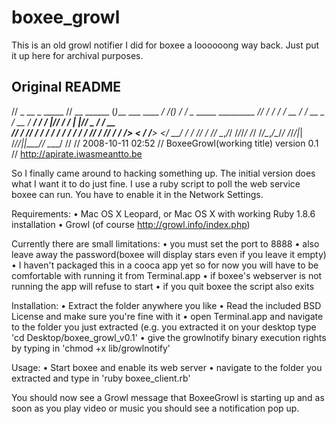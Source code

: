 # boxee_growl
This is an old growl notifier I did for boxee a loooooong way back. Just put it up here for archival purposes.

## Original README
//                _                 __       _     _____
//   __  ______  (_)___ ___  ____ _/ /______(_)  _/__  /  _  _____  _________
//  / / / / __ \/ / __ \__ \/ __ \/ __/ ___/ / |/_/ / /  | |/_/ _ \/ ___/ __ \
// / /_/ / / / / / / / / / / /_/ / /_/ /  / />  <  / /___>  </  __/ /  / /_/ /
// \__,_/_/ /_/_/_/ /_/ /_/\__,_/\__/_/  /_/_/|_| /____/_/|_|\___/_/   \____/
//
// 2008-10-11 02:52
// BoxeeGrowl(working title) version 0.1
// http://apirate.iwasmeantto.be

So I finally came around to hacking something up. The initial version does what I want it to do just fine. I use a ruby script to poll the web service boxee can run. You have to enable it in the Network Settings.

Requirements:
• Mac OS X Leopard, or Mac OS X with working Ruby 1.8.6 installation
• Growl (of course http://growl.info/index.php)

Currently there are small limitations:
• you must set the port to 8888
• also leave away the password(boxee will display stars even if you leave it empty)
• I haven't packaged this in a cooca app yet so for now you will have to be comfortable with running it from Terminal.app
• if boxee's webserver is not running the app will refuse to start
• if you quit boxee the script also exits

Installation:
• Extract the folder anywhere you like
• Read the included BSD License and make sure you're fine with it
• open Terminal.app and navigate to the folder you just extracted (e.g. you extracted it on your desktop type 'cd Desktop/boxee_growl_v0.1'
• give the growlnotify binary execution rights by typing in 'chmod +x lib/growlnotify'

Usage:
• Start boxee and enable its web server
• navigate to the folder you extracted and type in 'ruby boxee_client.rb'

You should now see a Growl message that BoxeeGrowl is starting up and as soon as you play video or music you should see a notification pop up.
